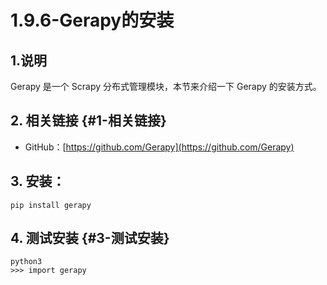 # 1.9.6-Gerapy的安装

## 1.说明

Gerapy 是一个 Scrapy 分布式管理模块，本节来介绍一下 Gerapy 的安装方式。

## 2. 相关链接 {#1-相关链接}

* GitHub：[https://github.com/Gerapy](https://github.com/Gerapy)

## 3. 安装：

```text
pip install gerapy
```

## 4. 测试安装 {#3-测试安装}

```text
python3
>>> import gerapy
```


